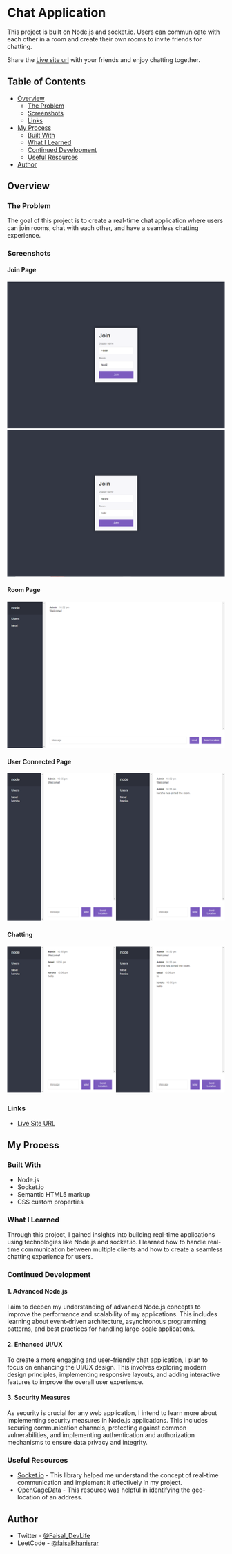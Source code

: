 # Chat Application

This project is built on Node.js and socket.io. Users can communicate with each other in a room and create their own rooms to invite friends for chatting.

Share the [Live site url](#links) with your friends and enjoy chatting together.

## Table of Contents

- [Overview](#overview)
  - [The Problem](#the-problem)
  - [Screenshots](#screenshots)
  - [Links](#links)
- [My Process](#my-process)
  - [Built With](#built-with)
  - [What I Learned](#what-i-learned)
  - [Continued Development](#continued-development)
  - [Useful Resources](#useful-resources)
- [Author](#author)

## Overview

### The Problem

The goal of this project is to create a real-time chat application where users can join rooms, chat with each other, and have a seamless chatting experience.

### Screenshots

#### Join Page 
![Join Page for User One](public/img/user-one-join-page.png)![Join Page for User Two](public/img/user-two-join-page.png)

#### Room Page
![Room Page](public/img/chat-page.png)

#### User Connected Page
![User Connected Page](public/img/user-connected-page.png)

#### Chatting
![Chatting Page](public/img/message-page.png)

### Links

- <a href="https://chat-app-1yjb.onrender.com/" target="_blank">Live Site URL</a>

## My Process

### Built With

- Node.js
- Socket.io
- Semantic HTML5 markup
- CSS custom properties

### What I Learned

Through this project, I gained insights into building real-time applications using technologies like Node.js and socket.io. I learned how to handle real-time communication between multiple clients and how to create a seamless chatting experience for users.

### Continued Development

#### 1. Advanced Node.js

I aim to deepen my understanding of advanced Node.js concepts to improve the performance and scalability of my applications. This includes learning about event-driven architecture, asynchronous programming patterns, and best practices for handling large-scale applications.

#### 2. Enhanced UI/UX

To create a more engaging and user-friendly chat application, I plan to focus on enhancing the UI/UX design. This involves exploring modern design principles, implementing responsive layouts, and adding interactive features to improve the overall user experience.

#### 3. Security Measures

As security is crucial for any web application, I intend to learn more about implementing security measures in Node.js applications. This includes securing communication channels, protecting against common vulnerabilities, and implementing authentication and authorization mechanisms to ensure data privacy and integrity.

### Useful Resources

- [Socket.io](https://socket.io/) - This library helped me understand the concept of real-time communication and implement it effectively in my project.
- [OpenCageData](https://opencagedata.com/) - This resource was helpful in identifying the geo-location of an address.

## Author

- Twitter - [@Faisal_DevLife](https://twitter.com/Faisal_DevLife)
- LeetCode - [@faisalkhanisrar](https://leetcode.com/faisalkhanisrar/)


